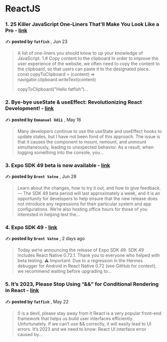 
<h1>ReactJS</h1>
<h3>1. 25 Killer JavaScript One-Liners That’ll Make You Look Like a Pro - <a href=https://medium.com/javascript-in-plain-english/25-killer-javascript-one-liners-thatll-make-you-look-like-a-pro-d43f08529404?source=tag_page---------0-85--------------------371d6043_0ab3_4d6a_9664_6288af67bcfe-------17 target="_blank" rel="noopener noreferrer">link</a></h3>

✍️ **posted by `fatfish`** , <date>Jun 23</date>

<blockquote>A list of one-liners you should know to up your knowledge of JavaScript. 1.# Copy content to the clipboard In order to improve the user experience of the website, we often need to copy the content to the clipboard, so that users can paste it to the designated place. const copyToClipboard = (content) => navigator.clipboard.writeText(content)

copyToClipboard("Hello fatfish")…</blockquote>

<h3>2. Bye-bye useState & useEffect: Revolutionizing React Development! - <a href=https://medium.com/@emmanuelodii80/bye-bye-usestate-useeffect-revolutionizing-react-development-d91f95891adb?source=tag_page---------1-85--------------------371d6043_0ab3_4d6a_9664_6288af67bcfe-------17 target="_blank" rel="noopener noreferrer">link</a></h3>

✍️ **posted by `Emmanuel Odii`** , <date>May 16</date>

<blockquote>Many developers continue to use the useState and useEffect hooks to update states, but I have not been fond of this approach. The issue is that it causes the component to mount, remount, and unmount simultaneously, leading to unexpected behavior. As a result, when logging something into the console, you…</blockquote>

<h3>3. Expo SDK 49 beta is now available - <a href=https://medium.com/the-exponent-log/expo-sdk-49-beta-is-now-available-6373e78f8624?source=tag_page---------2-85--------------------371d6043_0ab3_4d6a_9664_6288af67bcfe-------17 target="_blank" rel="noopener noreferrer">link</a></h3>

✍️ **posted by `Brent Vatne`** , <date>Jun 28</date>

<blockquote>Learn about the changes, how to try it out, and how to give feedback. —  The SDK 49 beta period will last approximately a week, and it is an opportunity for developers to help ensure that the new release does not introduce any regressions for their particular system and app configurations. We’re also hosting office hours for those of you interested in helping test the…</blockquote>

<h3>4. Expo SDK 49 - <a href=https://medium.com/the-exponent-log/expo-sdk-49-c6d398cdf740?source=tag_page---------3-85--------------------371d6043_0ab3_4d6a_9664_6288af67bcfe-------17 target="_blank" rel="noopener noreferrer">link</a></h3>

✍️ **posted by `Brent Vatne`** , <date>2 days ago</date>

<blockquote>Today we’re announcing the release of Expo SDK 49. SDK 49 includes React Native 0.72.1. Thank you to everyone who helped with beta testing. ⚠️ Important: Due to a regression in the Hermes debugger for Android in React Native 0.72 (see GitHub for context), we recommend waiting before upgrading to…</blockquote>

<h3>5. It’s 2023, Please Stop Using “&&” for Conditional Rendering in React - <a href=https://medium.com/javascript-in-plain-english/its-2023-please-stop-using-for-conditional-rendering-in-react-b588a09ebb17?source=tag_page---------4-85--------------------371d6043_0ab3_4d6a_9664_6288af67bcfe-------17 target="_blank" rel="noopener noreferrer">link</a></h3>

✍️ **posted by `fatfish`** , <date>May 22</date>

<blockquote>0 is a devil, please stay away from it React is a very popular front-end framework that helps us build user interfaces efficiently. Unfortunately. If we can’t use && correctly, it will easily lead to UI errors. It’s 2023 and we need to know: React UI interface error caused by…</blockquote>

